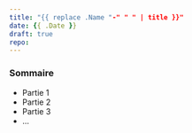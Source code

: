 ```yaml
---
title: "{{ replace .Name "-" " " | title }}"
date: {{ .Date }}
draft: true
repo: 
---
```


### Sommaire

* Partie 1
* Partie 2
* Partie 3
* ...
